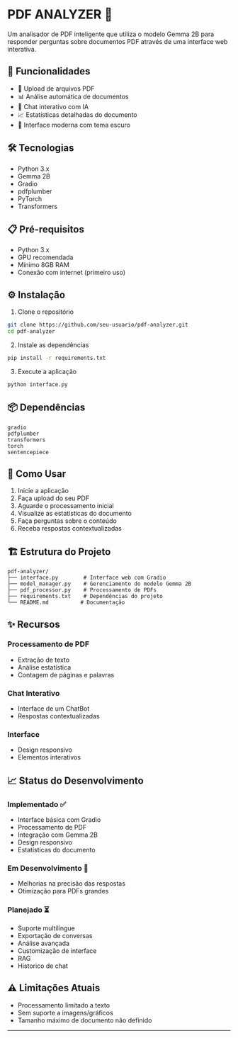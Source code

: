 # PDF ANALYZER 📄

Um analisador de PDF inteligente que utiliza o modelo Gemma 2B para responder perguntas sobre documentos PDF através de uma interface web interativa.

## 🚀 Funcionalidades

- 📎 Upload de arquivos PDF
- 📊 Análise automática de documentos
- 💬 Chat interativo com IA
- 📈 Estatísticas detalhadas do documento
- 🌙 Interface moderna com tema escuro

## 🛠️ Tecnologias

- Python 3.x
- Gemma 2B
- Gradio
- pdfplumber
- PyTorch
- Transformers

## 📋 Pré-requisitos

- Python 3.x
- GPU recomendada
- Mínimo 8GB RAM
- Conexão com internet (primeiro uso)

## ⚙️ Instalação

1. Clone o repositório
```bash
git clone https://github.com/seu-usuario/pdf-analyzer.git
cd pdf-analyzer
```

2. Instale as dependências
```bash
pip install -r requirements.txt
```

3. Execute a aplicação
```bash
python interface.py
```

## 📦 Dependências

```
gradio
pdfplumber
transformers
torch
sentencepiece
```

## 🎯 Como Usar

1. Inicie a aplicação
2. Faça upload do seu PDF
3. Aguarde o processamento inicial
4. Visualize as estatísticas do documento
5. Faça perguntas sobre o conteúdo
6. Receba respostas contextualizadas

## 🏗️ Estrutura do Projeto

```
pdf-analyzer/
├── interface.py        # Interface web com Gradio
├── model_manager.py    # Gerenciamento do modelo Gemma 2B
├── pdf_processor.py    # Processamento de PDFs
├── requirements.txt    # Dependências do projeto
└── README.md          # Documentação
```

## ✨ Recursos

### Processamento de PDF
- Extração de texto
- Análise estatística
- Contagem de páginas e palavras

### Chat Interativo
- Interface de um ChatBot
- Respostas contextualizadas

### Interface
- Design responsivo
- Elementos interativos

## 📈 Status do Desenvolvimento

### Implementado ✅
- Interface básica com Gradio
- Processamento de PDF
- Integração com Gemma 2B
- Design responsivo
- Estatísticas do documento

### Em Desenvolvimento 🔄
- Melhorias na precisão das respostas
- Otimização para PDFs grandes

### Planejado ⏳
- Suporte multilíngue
- Exportação de conversas
- Análise avançada
- Customização de interface
- RAG
- Historico de chat

## ⚠️ Limitações Atuais

- Processamento limitado a texto
- Sem suporte a imagens/gráficos
- Tamanho máximo de documento não definido
---

